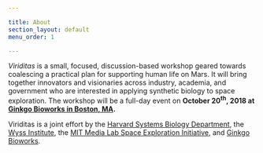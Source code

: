 ```yaml
---

title: About
section_layout: default
menu_order: 1

---
```


*Viriditas* is a small, focused, discussion-based workshop geared towards coalescing a practical
plan for supporting human life on Mars. It will bring together innovators and visionaries across
industry, academia, and government who are interested in applying synthetic biology to space
exploration. The workshop will be a full-day event on **October 20<sup>th</sup>, 2018 at [Ginkgo
Bioworks in Boston, MA](https://goo.gl/maps/bNCXeFHLMHk).**

Viriditas is a joint effort by the [Harvard Systems Biology Department](https://sysbio.med.harvard.edu/), the [Wyss Institute](https://wyss.harvard.edu/), the [MIT
Media Lab Space Exploration Initiative](https://www.media.mit.edu/groups/space-exploration/), and
[Ginkgo Bioworks](https://www.ginkgobioworks.com/).
